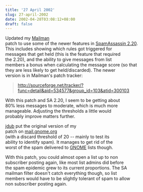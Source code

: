 ```yaml
---
title: '27 April 2002'
slug: 27-april-2002
date: 2002-04-28T03:08:12+08:00
draft: false
---
```


Updated my [Mailman](http://www.list.org)\
patch to use some of the newer features in [SpamAssassin
2.20](http://spamassassin.taint.org).\
This includes showing which rules got triggered for\
messages that get held (this is the feature that required\
the 2.20), and the ability to give messages from list\
members a bonus when calculating the message score (so that\
they are less likely to get held/discarded). The newer\
version is in Mailman\'s patch tracker:

> <http://sourceforge.net/tracker/?func=detail&aid=534577&group_id=103&atid=300103>

With this patch and SA 2.20, I seem to be getting about\
80% less messages to moderate, which is much more\
manageable. Adjusting the thresholds a little would\
probably improve matters further.

[jdub](http://www.advogato.org/person/jdub/) put the original version of
my\
patch on [mail.gnome.org](http://mail.gnome.org)\
(with a discard threshold of 20 \-- mainly to test its\
ability to identify spam). It manages to get rid of the\
worst of the spam delivered to [GNOME](http://www.gnome.org) lists
though.

With this patch, you could almost open a list up to non\
subscriber posting again, like most list admins did before\
the spam epidemic grew to its current proportions. The SA\
mailman filter doesn\'t catch everything though, so list\
members would have to be slightly tolerant of spam to allow\
non subscriber posting again.
